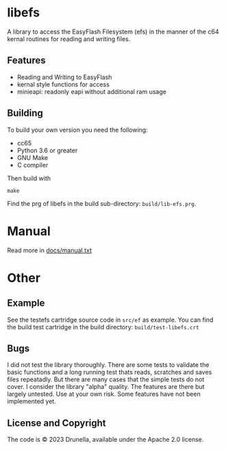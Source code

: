 # libefs 

A library to access the EasyFlash Filesystem (efs) in the manner of the c64
kernal routines for reading and writing files.

## Features
* Reading and Writing to EasyFlash
* kernal style functions for access
* minieapi: readonly eapi without additional ram usage

## Building
To build your own version you need the following:
* cc65
* Python 3.6 or greater
* GNU Make
* C compiler

Then build with

```
make
```

Find the prg of libefs in the build sub-directory:
`build/lib-efs.prg`.



# Manual

Read more in [docs/manual.txt](./docs/manual.txt)



# Other

## Example
See the testefs cartridge source code in ```src/ef``` as example. You can find 
the build test cartridge in the build directory: ```build/test-libefs.crt```

## Bugs

I did not test the library thoroughly. There are some tests to
validate the basic functions and a long running test thats reads, scratches
and saves files repeatadly. But there are many cases that the simple tests
do not cover. I consider the library "alpha" quality. The features 
are there but largely untested. Use at your own risk. Some features have not
been implemented yet.


## License and Copyright

The code is © 2023 Drunella, available under the Apache 2.0 license.
